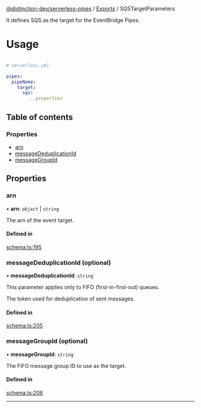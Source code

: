 [@distinction-dev/serverless-pipes](../README.md) / [Exports](parameters.md) / SQSTargetParameters

It defines SQS as the target for the EventBridge Pipes.

# Usage
```yaml

# serverless.yml

pipes:
  pipeName:
    target:
      sqs:
        ...properties
```


## Table of contents

### Properties

- [arn](SQSTargetParameters.md#arn)
- [messageDeduplicationId](SQSTargetParameters.md#messageDeduplicationId)
- [messageGroupId](SQSTargetParameters.md#messageGroupId)

## Properties

### arn

• **arn**: `object` | `string`

The arn of the event target.


#### Defined in

[schema.ts:195](https://github.com/distinction-dev/serverless-pipes/blob/adc1ce1b20b719d2e58f62a01c813e4ef9c57a5c/src/schema.ts#L195)

### messageDeduplicationId (optional)

• **messageDeduplicationId**: `string`

This parameter applies only to FIFO (first-in-first-out) queues.

The token used for deduplication of sent messages.


#### Defined in

[schema.ts:205](https://github.com/distinction-dev/serverless-pipes/blob/adc1ce1b20b719d2e58f62a01c813e4ef9c57a5c/src/schema.ts#L205)


### messageGroupId (optional)

• **messageGroupId**: `string`

The FIFO message group ID to use as the target.


#### Defined in

[schema.ts:206](https://github.com/distinction-dev/serverless-pipes/blob/adc1ce1b20b719d2e58f62a01c813e4ef9c57a5c/src/schema.ts#L206)

---

